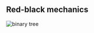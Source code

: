 ## Red-black mechanics

![binary tree](https://javarush.ru/images/article/2825ae86-9134-4236-b47b-ab6e39c46256/original.png)